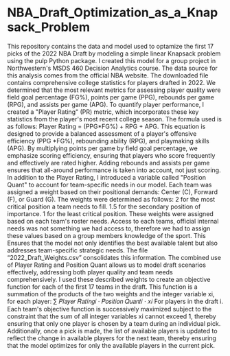 # NBA_Draft_Optimization_as_a_Knapsack_Problem
This repository contains the data and model used to optamize the first 17 picks of the 2022 NBA Draft by modeling a simple linear Knapsack problem using the pulp Python package. I created this model for a group project in Northwestern's MSDS 460 Decision Analytics course.
The data source for this analysis comes from the official NBA website. The downloaded file contains comprehensive college statistics for players drafted in 2022. We determined that the most relevant metrics for assessing player quality were field goal percentage (FG%), points per game (PPG), rebounds per game (RPG), and assists per game (APG).
To quantify player performance, I created a "Player Rating" (PR) metric, which incorporates these key statistics from the player's most recent college season. The formula used is as follows: 
Player Rating = (PPG*FG%) + RPG + APG.
This equation is designed to provide a balanced assessment of a player's offensive efficiency (PPG *FG%), rebounding ability (RPG), and playmaking skills (APG). By multiplying points per game by field goal percentage, we emphasize scoring efficiency, ensuring that players who score frequently and effectively are rated higher. Adding rebounds and assists per game ensures that all-around performance is taken into account, not just scoring.
In addition to the Player Rating, I introduced a variable called "Position Quant" to account for team-specific needs in our model. Each team was assigned a weight based on their positional demands: Center (C), Forward (F), or Guard (G). The weights were determined as follows: 
2 for the most critical position a team needs to fill.
1.5 for the secondary position of importance.
1 for the least critical position.
These weights were assigned based on each team's roster needs. Access to each teams, official internal needs was not something we had access to, therefore we had to assign these values based on a group members knowledge of the sport. This Ensures that the model not only identifies the best available talent but also addresses team-specific strategic needs. The file “2022_Draft_Weights.csv” consolidates this information. The combined use of Player Rating and Position Quant allows us to model draft scenarios effectively, addressing both player quality and team needs comprehensively.
I used these described weights to create an objective function for each of the first 17 teams in the draft. This function is a summation of the   products of the two weights and the integer variable xi, for each player:
∑ 𝑃𝑙𝑎𝑦𝑒𝑟 𝑅𝑎𝑡𝑖𝑛𝑔𝑖 · 𝑃𝑜𝑠𝑖𝑡𝑖𝑜𝑛 𝑄𝑢𝑎𝑛𝑡𝑖 · 𝑥𝑖   For players in the draft i.
Each team's objective function is successively maximized subject to the constraint that the sum of all integer variables xi cannot exceed 1, thereby ensuring that only one player is chosen by a team during an individual pick. Additionally, once a pick is made, the list of available players is updated to reflect the change in available players for the next team, thereby ensuring that the model optimizes for only the available players in the current pick.
